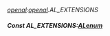 _[openal](../../modules/openal/openal-module.md):[openal](../../modules/openal/openal-module.md).AL\_EXTENSIONS_
##### Const AL\_EXTENSIONS:[ALenum](../../modules/openal/openal-alenum.md)
